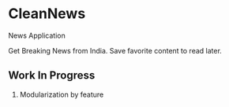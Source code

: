 # CleanNews
News Application

Get Breaking News from India.
Save favorite content to read later.


## Work In Progress
1. Modularization by feature
